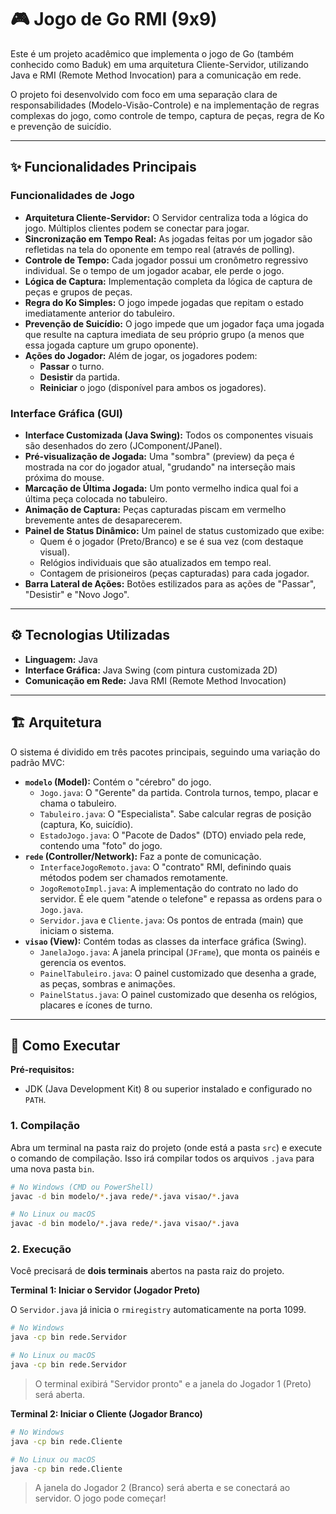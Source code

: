 
# 🎮 Jogo de Go RMI (9x9)

Este é um projeto acadêmico que implementa o jogo de Go (também conhecido como Baduk) em uma arquitetura Cliente-Servidor, utilizando Java e RMI (Remote Method Invocation) para a comunicação em rede.

O projeto foi desenvolvido com foco em uma separação clara de responsabilidades (Modelo-Visão-Controle) e na implementação de regras complexas do jogo, como controle de tempo, captura de peças, regra de Ko e prevenção de suicídio.

---

## ✨ Funcionalidades Principais

### Funcionalidades de Jogo
* **Arquitetura Cliente-Servidor:** O Servidor centraliza toda a lógica do jogo. Múltiplos clientes podem se conectar para jogar.
* **Sincronização em Tempo Real:** As jogadas feitas por um jogador são refletidas na tela do oponente em tempo real (através de polling).
* **Controle de Tempo:** Cada jogador possui um cronômetro regressivo individual. Se o tempo de um jogador acabar, ele perde o jogo.
* **Lógica de Captura:** Implementação completa da lógica de captura de peças e grupos de peças.
* **Regra do Ko Simples:** O jogo impede jogadas que repitam o estado imediatamente anterior do tabuleiro.
* **Prevenção de Suicídio:** O jogo impede que um jogador faça uma jogada que resulte na captura imediata de seu próprio grupo (a menos que essa jogada capture um grupo oponente).
* **Ações do Jogador:** Além de jogar, os jogadores podem:
    * **Passar** o turno.
    * **Desistir** da partida.
    * **Reiniciar** o jogo (disponível para ambos os jogadores).

### Interface Gráfica (GUI)
* **Interface Customizada (Java Swing):** Todos os componentes visuais são desenhados do zero (JComponent/JPanel).
* **Pré-visualização de Jogada:** Uma "sombra" (preview) da peça é mostrada na cor do jogador atual, "grudando" na interseção mais próxima do mouse.
* **Marcação de Última Jogada:** Um ponto vermelho indica qual foi a última peça colocada no tabuleiro.
* **Animação de Captura:** Peças capturadas piscam em vermelho brevemente antes de desaparecerem.
* **Painel de Status Dinâmico:** Um painel de status customizado que exibe:
    * Quem é o jogador (Preto/Branco) e se é sua vez (com destaque visual).
    * Relógios individuais que são atualizados em tempo real.
    * Contagem de prisioneiros (peças capturadas) para cada jogador.
* **Barra Lateral de Ações:** Botões estilizados para as ações de "Passar", "Desistir" e "Novo Jogo".

---

## ⚙️ Tecnologias Utilizadas

* **Linguagem:** Java
* **Interface Gráfica:** Java Swing (com pintura customizada 2D)
* **Comunicação em Rede:** Java RMI (Remote Method Invocation)

---

## 🏗️ Arquitetura

O sistema é dividido em três pacotes principais, seguindo uma variação do padrão MVC:

* **`modelo` (Model):** Contém o "cérebro" do jogo.
    * `Jogo.java`: O "Gerente" da partida. Controla turnos, tempo, placar e chama o tabuleiro.
    * `Tabuleiro.java`: O "Especialista". Sabe calcular regras de posição (captura, Ko, suicídio).
    * `EstadoJogo.java`: O "Pacote de Dados" (DTO) enviado pela rede, contendo uma "foto" do jogo.
* **`rede` (Controller/Network):** Faz a ponte de comunicação.
    * `InterfaceJogoRemoto.java`: O "contrato" RMI, definindo quais métodos podem ser chamados remotamente.
    * `JogoRemotoImpl.java`: A implementação do contrato no lado do servidor. É ele quem "atende o telefone" e repassa as ordens para o `Jogo.java`.
    * `Servidor.java` e `Cliente.java`: Os pontos de entrada (main) que iniciam o sistema.
* **`visao` (View):** Contém todas as classes da interface gráfica (Swing).
    * `JanelaJogo.java`: A janela principal (`JFrame`), que monta os painéis e gerencia os eventos.
    * `PainelTabuleiro.java`: O painel customizado que desenha a grade, as peças, sombras e animações.
    * `PainelStatus.java`: O painel customizado que desenha os relógios, placares e ícones de turno.

-----

## 🚀 Como Executar

**Pré-requisitos:**

  * JDK (Java Development Kit) 8 ou superior instalado e configurado no `PATH`.

### 1\. Compilação

Abra um terminal na pasta raiz do projeto (onde está a pasta `src`) e execute o comando de compilação. Isso irá compilar todos os arquivos `.java` para uma nova pasta `bin`.

```bash
# No Windows (CMD ou PowerShell)
javac -d bin modelo/*.java rede/*.java visao/*.java

# No Linux ou macOS
javac -d bin modelo/*.java rede/*.java visao/*.java
```

### 2\. Execução

Você precisará de **dois terminais** abertos na pasta raiz do projeto.

**Terminal 1: Iniciar o Servidor (Jogador Preto)**

O `Servidor.java` já inicia o `rmiregistry` automaticamente na porta 1099.

```bash
# No Windows
java -cp bin rede.Servidor

# No Linux ou macOS
java -cp bin rede.Servidor
```

> O terminal exibirá "Servidor pronto" e a janela do Jogador 1 (Preto) será aberta.

**Terminal 2: Iniciar o Cliente (Jogador Branco)**

```bash
# No Windows
java -cp bin rede.Cliente

# No Linux ou macOS
java -cp bin rede.Cliente
```

> A janela do Jogador 2 (Branco) será aberta e se conectará ao servidor. O jogo pode começar\!

